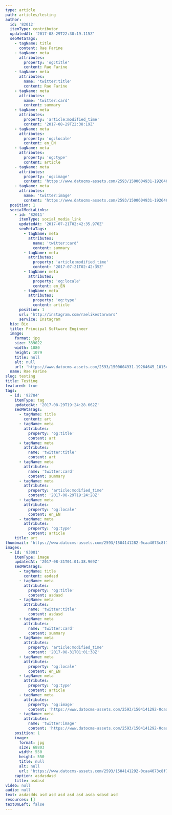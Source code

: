 ```yaml
---
type: article
path: articles/testing
author:
  id: '82012'
  itemType: contributor
  updatedAt: '2017-08-29T22:38:19.115Z'
  seoMetaTags:
    - tagName: title
      content: Rae Farine
    - tagName: meta
      attributes:
        property: 'og:title'
        content: Rae Farine
    - tagName: meta
      attributes:
        name: 'twitter:title'
        content: Rae Farine
    - tagName: meta
      attributes:
        name: 'twitter:card'
        content: summary
    - tagName: meta
      attributes:
        property: 'article:modified_time'
        content: '2017-08-29T22:38:19Z'
    - tagName: meta
      attributes:
        property: 'og:locale'
        content: en_EN
    - tagName: meta
      attributes:
        property: 'og:type'
        content: article
    - tagName: meta
      attributes:
        property: 'og:image'
        content: 'https://www.datocms-assets.com/2593/1500604931-19264645_10154451439071090_7695748603118577573_o.jpg?'
    - tagName: meta
      attributes:
        name: 'twitter:image'
        content: 'https://www.datocms-assets.com/2593/1500604931-19264645_10154451439071090_7695748603118577573_o.jpg?'
  position: 1
  socialMediaLinks:
    - id: '82011'
      itemType: social_media_link
      updatedAt: '2017-07-21T02:42:35.970Z'
      seoMetaTags:
        - tagName: meta
          attributes:
            name: 'twitter:card'
            content: summary
        - tagName: meta
          attributes:
            property: 'article:modified_time'
            content: '2017-07-21T02:42:35Z'
        - tagName: meta
          attributes:
            property: 'og:locale'
            content: en_EN
        - tagName: meta
          attributes:
            property: 'og:type'
            content: article
      position: 1
      url: 'http://instagram.com/raelikestarwars'
      service: Instagram
  bio: Bio
  title: Principal Software Engineer
  image:
    format: jpg
    size: 339022
    width: 1080
    height: 1079
    title: null
    alt: null
    url: 'https://www.datocms-assets.com/2593/1500604931-19264645_10154451439071090_7695748603118577573_o.jpg?'
  name: Rae Farine
slug: testing
title: Testing
featured: true
tags:
  - id: '92784'
    itemType: tag
    updatedAt: '2017-08-29T19:24:28.662Z'
    seoMetaTags:
      - tagName: title
        content: art
      - tagName: meta
        attributes:
          property: 'og:title'
          content: art
      - tagName: meta
        attributes:
          name: 'twitter:title'
          content: art
      - tagName: meta
        attributes:
          name: 'twitter:card'
          content: summary
      - tagName: meta
        attributes:
          property: 'article:modified_time'
          content: '2017-08-29T19:24:28Z'
      - tagName: meta
        attributes:
          property: 'og:locale'
          content: en_EN
      - tagName: meta
        attributes:
          property: 'og:type'
          content: article
    title: art
thumbnail: 'https://www.datocms-assets.com/2593/1504141282-0caa4073c8f798b6430819bb451ab2f7-morghulis-valar-valar-dohaeris.jpg?'
images:
  - id: '93081'
    itemType: image
    updatedAt: '2017-08-31T01:01:38.969Z'
    seoMetaTags:
      - tagName: title
        content: asdasd
      - tagName: meta
        attributes:
          property: 'og:title'
          content: asdasd
      - tagName: meta
        attributes:
          name: 'twitter:title'
          content: asdasd
      - tagName: meta
        attributes:
          name: 'twitter:card'
          content: summary
      - tagName: meta
        attributes:
          property: 'article:modified_time'
          content: '2017-08-31T01:01:38Z'
      - tagName: meta
        attributes:
          property: 'og:locale'
          content: en_EN
      - tagName: meta
        attributes:
          property: 'og:type'
          content: article
      - tagName: meta
        attributes:
          property: 'og:image'
          content: 'https://www.datocms-assets.com/2593/1504141292-0caa4073c8f798b6430819bb451ab2f7-morghulis-valar-valar-dohaeris.jpg?'
      - tagName: meta
        attributes:
          name: 'twitter:image'
          content: 'https://www.datocms-assets.com/2593/1504141292-0caa4073c8f798b6430819bb451ab2f7-morghulis-valar-valar-dohaeris.jpg?'
    position: 1
    image:
      format: jpg
      size: 68803
      width: 550
      height: 550
      title: null
      alt: null
      url: 'https://www.datocms-assets.com/2593/1504141292-0caa4073c8f798b6430819bb451ab2f7-morghulis-valar-valar-dohaeris.jpg?'
    caption: asdasdasd
    title: asdasd
video: null
audio: null
text: asdasdds asd asd asd asd asd asda sdasd asd
resources: []
textOnLeft: false
---
```


